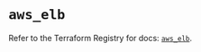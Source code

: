 # `aws_elb`

Refer to the Terraform Registry for docs: [`aws_elb`](https://registry.terraform.io/providers/hashicorp/aws/4.67.0/docs/resources/elb).

